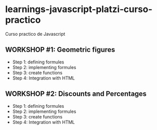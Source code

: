 # learnings-javascript-platzi-curso-practico
Curso practico de Javascript 

## WORKSHOP #1: Geometric figures

- Step 1: defining formules
- Step 2: implementing formules
- Step 3: create functions
- Step 4: Integration with HTML

## WORKSHOP #2: Discounts and Percentages

- Step 1: defining formules
- Step 2: implementing formules
- Step 3: create functions
- Step 4: Integration with HTML

